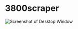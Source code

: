 ﻿# 3800scraper
![Screenshot of Desktop Window](./screesnhot.png?raw=true "Screenshot of Desktop Window")
